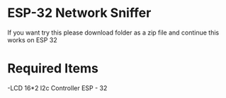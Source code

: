 # ESP-32 Network Sniffer
If you want try this please download folder as a zip file and continue this works on ESP 32 
# Required Items 
-LCD 16*2 
I2c Controller 
ESP - 32
